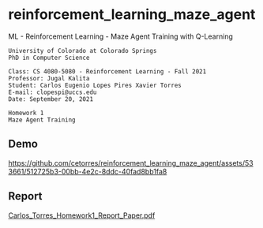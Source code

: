 # reinforcement_learning_maze_agent
ML - Reinforcement Learning - Maze Agent Training with Q-Learning

```
University of Colorado at Colorado Springs
PhD in Computer Science

Class: CS 4080-5080 - Reinforcement Learning - Fall 2021
Professor: Jugal Kalita
Student: Carlos Eugenio Lopes Pires Xavier Torres
E-mail: clopespi@uccs.edu
Date: September 20, 2021

Homework 1
Maze Agent Training
```

## Demo

https://github.com/cetorres/reinforcement_learning_maze_agent/assets/533661/512725b3-00bb-4e2c-8ddc-40fad8bb1fa8

## Report

[Carlos_Torres_Homework1_Report_Paper.pdf](Carlos_Torres_Homework1_Report_Paper.pdf)
